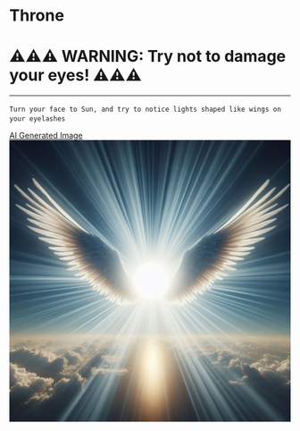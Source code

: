 # Throne
# ⚠️⚠️⚠️ WARNING: Try not to damage your eyes! ⚠️⚠️⚠️

---

`Turn your face to Sun, and try to notice lights shaped like wings on your eyelashes`

[AI Generated Image](https://copilot.microsoft.com/images/create/ultrarealistic-sunbeams-shaped-like-wings-around-t/1-6612d2fc09ba4a2ca9ea6586a36f2762?id=aZC5LrJYz%2FKzfGjm0wHJkw%3D%3D&view=detailv2&idpp=genimg)
![Preview](https://raw.githubusercontent.com/SuatEyrice/Throne/main/Throne.png)
